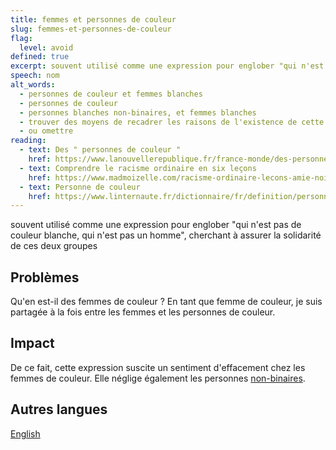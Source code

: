 ```yaml
---
title: femmes et personnes de couleur
slug: femmes-et-personnes-de-couleur
flag:
  level: avoid
defined: true
excerpt: souvent utilisé comme une expression pour englober "qui n'est pas de couleur blanche, qui n'est pas un homme", cherchant à assurer la solidarité de ces deux groupes ; efface les femmes de couleur, les personnes non binaires
speech: nom
alt_words:
  - personnes de couleur et femmes blanches
  - personnes de couleur
  - personnes blanches non-binaires, et femmes blanches
  - trouver des moyens de recadrer les raisons de l'existence de cette dynamique
  - ou omettre
reading:
  - text: Des " personnes de couleur "
    href: https://www.lanouvellerepublique.fr/france-monde/des-personnes-de-couleur
  - text: Comprendre le racisme ordinaire en six leçons
    href: https://www.madmoizelle.com/racisme-ordinaire-lecons-amie-noire-372273
  - text: Personne de couleur
    href: https://www.linternaute.fr/dictionnaire/fr/definition/personne-de-couleur/
---
```


souvent utilisé comme une expression pour englober "qui n'est pas de couleur blanche, qui n'est pas un homme", cherchant à assurer la solidarité de ces deux groupes

## Problèmes

Qu'en est-il des femmes de couleur ? En tant que femme de couleur, je suis partagée à la fois entre les femmes et les personnes de couleur.

## Impact

De ce fait, cette expression suscite un sentiment d'effacement chez les femmes de couleur. Elle néglige également les
personnes [non-binaires](/definitions/fr_FR/non-binaire).

## Autres langues

[English](/definitions/women-and-people-of-colour)

